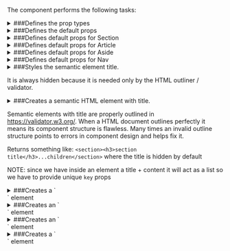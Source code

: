 The component performs the following tasks:

<details>
	<summary>###Defines the prop types

</summary>
* The element name.

* The element class name.
Required to make it later styleable.

* The element title.
Usually a string, but it can be a link too.

* The element children.
Without children there is no use of this component.

</details>

<details>
	<summary>###Defines the default props

</summary>
</details>

<details>
	<summary>###Defines default props for Section

</summary>
</details>

<details>
	<summary>###Defines default props for Article

</summary>
</details>

<details>
	<summary>###Defines default props for Aside

</summary>
</details>

<details>
	<summary>###Defines default props for Nav

</summary>
</details>

<details>
	<summary>###Styles the semantic element title.

It is always hidden because it is needed only by the HTML outliner / validator.

</summary>
</details>

<details>
	<summary>###Creates a semantic HTML element with title.

Semantic elements with title are properly outlined in https://validator.w3.org/.
When a HTML document outlines perfectly it means its component structure is flawless.
Many times an invalid outline structure points to errors in component design and helps fix it.

Returns something like: `<section><h3>section title</h3>...children</section>` where the title is hidden by default

NOTE: since we have inside an element a title + content it will act as a list so we have to provide unique `key` props

</summary>
</details>

<details>
	<summary>###Creates a `<section>` element

</summary>
</details>

<details>
	<summary>###Creates an `<article>` element

</summary>
</details>

<details>
	<summary>###Creates an `<aside>` element

</summary>
</details>

<details>
	<summary>###Creates a `<nav>` element

</summary>
</details>

